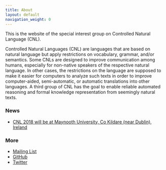 ```yaml
---
title: About
layout: default
navigation_weight: 0
---
```


This is the website of the special interest group on Controlled Natural Language (CNL).

Controlled Natural Languages (CNL) are languages that are based on natural language but apply restrictions on vocabulary, grammar, and/or semantics. Some CNLs are designed to improve communication among humans, especially for non-native speakers of the respective natural language. In other cases, the restrictions on the language are supposed to make it easier for computers to analyze such texts in order to improve computer-aided, semi-automatic, or automatic translations into other languages. A third group of CNL has the goal to enable reliable automated reasoning and formal knowledge representation from seemingly natural texts.

### News

- [CNL 2018 will be at Maynooth University, Co Kildare (near Dublin), Ireland](cnl2018.html)

### More

- [Mailing List](https://groups.google.com/d/forum/sigcnl)
- [GitHub](https://github.com/sigcnl)
- [Twitter](https://twitter.com/sig_cnl)

